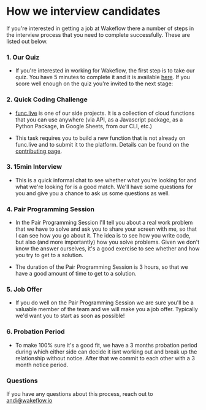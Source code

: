 # How we interview candidates

If you're interested in getting a job at Wakeflow there a number of steps in the interview process that you need to complete successfully. These are listed out below.

### 1. Our Quiz

- If you're interested in working for Wakeflow, the first step is to take our quiz. You have 5 minutes to complete it and it is available [here](https://events.wakeflow.io/links/11?utm=how_we_do_interview). If you score well enough on the quiz you're invited to the next stage:

### 2. Quick Coding Challenge

- [func.live](https://func.live) is one of our side projects. It is a collection of cloud functions that you can use anywhere (via API, as a Javascript package, as a Python Package, in Google Sheets, from our CLI, etc.)

- This task requires you to build a new function that is not already on func.live and to submit it to the platform. Details can be found on the [contributing page](https://www.func.live/contributing).

### 3. 15min Interview

- This is a quick informal chat to see whether what you're looking for and what we're looking for is a good match. We'll have some questions for you and give you a chance to ask us some questions as well.

### 4. Pair Programming Session

- In the Pair Programming Session I'll tell you about a real work problem that we have to solve and ask you to share your screen with me, so that I can see how you go about it. The idea is to see how you write code, but also (and more importantly) how you solve problems. Given we don't know the answer ourselves, it's a good exercise to see whether and how you try to get to a solution.

- The duration of the Pair Programming Session is 3 hours, so that we have a good amount of time to get to a solution.

### 5. Job Offer

- If you do well on the Pair Programming Session we are sure you'll be a valuable member of the team and we will make you a job offer. Typically we'd want you to start as soon as possible!

### 6. Probation Period

- To make 100% sure it's a good fit, we have a 3 months probation period during which either side can decide it isnt working out and break up the relationship without notice. After that we commit to each other with a 3 month notice period. 



### Questions

If you have any questions about this process, reach out to andi@wakeflow.io

